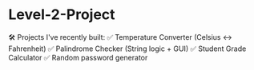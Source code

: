 # Level-2-Project
🛠️ Projects I've recently built:  ✅ Temperature Converter (Celsius ↔ Fahrenheit)  ✅ Palindrome Checker (String logic + GUI)  ✅ Student Grade Calculator  ✅ Random password generator
